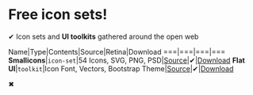 # Free icon sets!

✔ Icon sets and **UI toolkits** gathered around the open web

Name|Type|Contents|Source|Retina|Download
===|===|===|===
**Smallicons**|`icon-set`|54 Icons, SVG, PNG, PSD|[Source](http://www.smashingmagazine.com/2013/11/29/freebie-smallicons-icon-set/)|✔|[Download]()
**Flat UI**|`toolkit`|Icon Font, Vectors, Bootstrap Theme|[Source](http://designmodo.github.io/Flat-UI/)|✔|[Download](https://github.com/designmodo/Flat-UI/archive/master.zip)

✖
